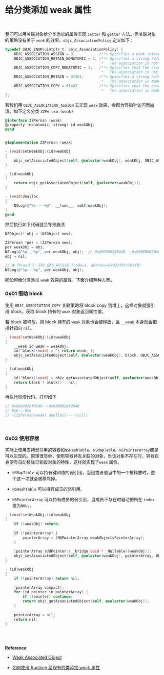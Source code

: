 # 给分类添加 weak 属性


<br>

我们可以用关联对象给分类添加的属性实现 `setter` 和 `getter` 方法。但关联对象的策略没有关于 `weak` 的效果。`objc_AssociationPolicy` 定义如下：

```Objective-C
typedef OBJC_ENUM(uintptr_t, objc_AssociationPolicy) {
    OBJC_ASSOCIATION_ASSIGN = 0,           /**< Specifies a weak reference to the associated object. */
    OBJC_ASSOCIATION_RETAIN_NONATOMIC = 1, /**< Specifies a strong reference to the associated object. 
                                            *   The association is not made atomically. */
    OBJC_ASSOCIATION_COPY_NONATOMIC = 3,   /**< Specifies that the associated object is copied. 
                                            *   The association is not made atomically. */
    OBJC_ASSOCIATION_RETAIN = 01401,       /**< Specifies a strong reference to the associated object.
                                            *   The association is made atomically. */
    OBJC_ASSOCIATION_COPY = 01403          /**< Specifies that the associated object is copied.
                                            *   The association is made atomically. */
};
```

若我们用 `OBJC_ASSOCIATION_ASSIGN` 去实现 `weak` 效果，会因为野指针访问而崩溃。如下定义分类 `ZZPerosn (weak)`

```Objective-C
@interface ZZPerosn (weak)
@property (nonatomic, strong) id weakObj;
@end


@implementation ZZPerosn (weak)

- (void)setWeakObj:(id)weakObj
{
    objc_setAssociatedObject(self, @selector(weakObj), weakObj, OBJC_ASSOCIATION_ASSIGN);
}

- (id)weakObj
{
    return objc_getAssociatedObject(self, @selector(weakObj));
}

- (void)dealloc
{
    NSLog(@"%s----%@", __func__, self.weakObj);
}
@end
```

然后执行如下代码就会导致崩溃

```Objective-C
NSObject* obj = [NSObject new];

ZZPerosn *per = [ZZPerosn new];
per.weakObj = obj;
NSLog(@"%p---%p", per.weakObj, obj);  // 0x6000008904d0---0x6000008904d0
obj = nil;

// ❌ Thread 1: EXC_BAD_ACCESS (code=1, address=0x423f0fc704f0)
NSLog(@"%p---%p", per.weakObj, obj);
```

那如何给分类添加 `weak` 效果的属性，下面介绍两种方案。

### 0x01 借助 block

使用 `OBJC_ASSOCIATION_COPY` 关联策略将 block copy 到堆上，这样对象就强引用 block。获取 block 持有的 `weak` 对象返回属性值。

若 block 被释放，则 block 持有的 `weak` 对象也会被释放，且 `__weak` 本身就会把指针指向 `nil`。

```Objective-C
- (void)setWeakObj:(id)weakObj
{
    __weak id weak = weakObj;
    id(^block)(void) = ^{ return weak; };
    objc_setAssociatedObject(self, @selector(weakObj), block, OBJC_ASSOCIATION_COPY);
}

- (id)weakObj
{
    id(^block)(void) = objc_getAssociatedObject(self, @selector(weakObj));
    return block ? block() : nil;
}
```

再执行崩溃代码，打印如下

```Objective-C
// 0x600002ef0540---0x600002ef0540
// 0x0---0x0
// -[ZZPerosn(weak) dealloc]----(null)
```

<br>

### 0x02 使用容器

实际上使用支持弱引用的容器如`NSHashTable`、`NSMapTable`、`NSPointerArray`都是可以实现的。原理很简单，使用容器持有关联的对象，当该对象不存在时，容器自身便有自动移除已销毁对象的特性，这样就实现了`weak` 属性。

- `NSMapTable` 可以持有键和值的弱引用，当键或者值当中的一个被释放时，整个这一项就会被移除掉。

- `NSHashTable` 可以持有成员的弱引用。
- `NSPointerArray` 可以持有成员的弱引用，当成员不存在时自动把所在 `index` 置为`NULL`。

```Objective-C
- (void)setWeakObj:(id)weakObj
{
    if (!weakObj) return;
    
    if (!pointerArray) {
        pointerArray = [NSPointerArray weakObjectsPointerArray];
    }
    
    [pointerArray addPointer:(__bridge void * _Nullable)(weakObj)];
    objc_setAssociatedObject(self, @selector(weakObj), pointerArray, OBJC_ASSOCIATION_RETAIN_NONATOMIC);
}

- (id)weakObj
{
    if (!pointerArray) return nil;
    
    [pointerArray compact];
    for (id pointer in pointerArray) {
        if (!pointer) continue;
        return objc_getAssociatedObject(self, @selector(weakObj));
    }
    
    pointerArray = nil;
    return nil;
}
```

<br>


<br>

**Reference**

- [Weak Associated Object](https://blog.chenyalun.com/2019/01/20/Weak%20Associated%20Object/)

- [如何使用 Runtime 给现有的类添加 weak 属性](https://www.jianshu.com/p/ed65d71554d8)
<br>